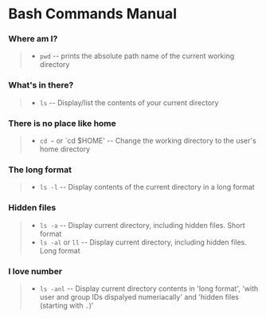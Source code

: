 # Bash Commands Manual

### Where am I?
> * `pwd` -- prints the absolute path name of the current working directory

### What's in there?
> * `ls` -- Display/list the contents of your current directory

### There is no place like home
> * `cd ~` or `cd $HOME'  -- Change the working directory to the user's home directory  

### The long format
> * `ls -l` -- Display contents of the current directory in a long format

### Hidden files
> * `ls -a` -- Display current directory, including hidden files. Short format
> * `ls -al` or `ll` -- Display current directory, including hidden files. Long format


### I love number
> * `ls -anl` -- Display current directory contents in 'long format', 'with user and group IDs dispalyed numeriacally' and 'hidden files (starting with `.`)'

